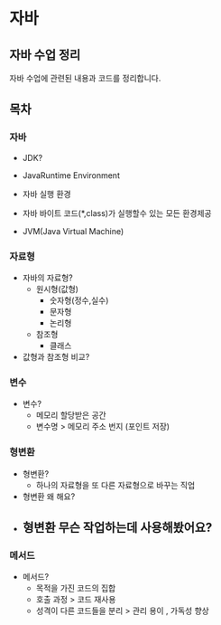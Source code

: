 # 자바

## 자바 수업 정리

자바 수업에 관련된 내용과 코드를 정리합니다.

## 목차

### 자바

- JDK?


- JavaRuntime Environment
- 자바 실행 환경
- 자바 바이트 코드(*,class)가 실행할수 있는 모든 환경제공
- JVM(Java Virtual Machine)

### 자료형

- 자바의 자료형?
  - 원시형(값형) 
    - 숫자형(정수,실수)
    - 문자형
    - 논리형
  - 참조형 
    - 클래스 
- 값형과 참조형 비교?

### 변수 

 - 변수?
   - 메모리 할당받은 공간
   - 변수명 > 메모리 주소 번지 (포인트 저장)
 
### 형변환

- 형변환? 
  - 하나의 자료형을  또 다른 자료형으로 바꾸는 직업 
- 형변환 왜 해요?
- 형변환 무슨 작업하는데 사용해봤어요?
  -

### 메서드

- 메서드?
  - 목적을 가진 코드의 집합
  - 호출 과정 > 코드 재사용
  - 성격이 다른 코드들을 분리 > 관리 용이 , 가독성 향상